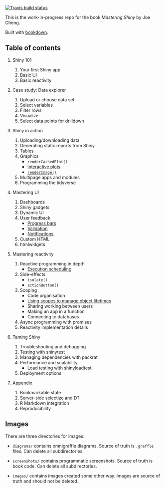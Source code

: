 <!-- badges: start -->
[![Travis build status](https://travis-ci.org/jcheng5/shiny-book.svg?branch=master)](https://travis-ci.org/jcheng5/shiny-book)
<!-- badges: end -->

This is the work-in-progress repo for the book _Mastering Shiny_ by Joe Cheng.

Built with [bookdown](https://bookdown.org/yihui/bookdown/).

## Table of contents

1. Shiny 101
    1. Your first Shiny app
    2. Basic UI
    3. Basic reactivity

2. Case study: Data explorer
    1. Upload or choose data set
    2. Select variables
    3. Filter rows
    4. Visualize
    5. Select data points for drilldown

3. Shiny in action
    1. Uploading/downloading data
    1. Generating static reports from Shiny
    1. Tables
    1. Graphics
       * `renderCachedPlot()`
       * [Interactive plots](https://shiny.rstudio.com/articles/plot-interaction.html)
       * [`renderImage()`](https://shiny.rstudio.com/articles/images.html)
    1. Multipage apps and modules
    1. Programming the tidyverse

4. Mastering UI
    1. Dashboards
    1. Shiny gadgets
    1. Dynamic UI
    1. User feedback
        * [Progress bars](https://shiny.rstudio.com/articles/progress.html)
        * [Validation](https://shiny.rstudio.com/articles/validation.html)
        * [Notifications](https://shiny.rstudio.com/articles/notifications.html)
    1. Custom HTML
    1. htmlwidgets

5. Mastering reactivity
    1. Reactive programming in depth
       * [Execution scheduling](https://shiny.rstudio.com/articles/execution-scheduling.html)
    1. Side-effects
        * `isolate()`
        * `actionButton()`
    1. Scoping
       * Code organisation
       * [Using scopes to manage object lifetimes](https://shiny.rstudio.com/articles/scoping.html)
       * Sharing working between users
       * Making an app in a function
       * Connecting to databases
    1. Async programming with promises
    1. Reactivity implementation details

5. Taming Shiny
    1. Troubleshooting and debugging
    1. Testing with shinytest
    1. Managing dependencies with packrat
    1. Performance and scalability
       *  Load testing with shinyloadtest
    1. Deployment options

7. Appendix
    1. Bookmarkable state
    1. Server-side selectize and DT
    1. R Markdown integration
    1. Reproducibility

## Images

There are three directories for images:

* `diagrams/` contains omnigraffle diagrams. Source of truth is `.graffle` 
  files. Can delete all subdirectories.
  
* `screenshots/` contains programmatic screenshots. Source of truth is 
  book code. Can delete all subdirectories.
  
* `images/` contains images created some other way. Images are source of
  truth and should not be deleted.
